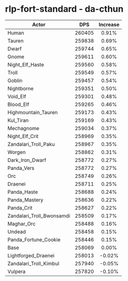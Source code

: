 # rlp-fort-standard - da-cthun
| Actor | DPS | Increase |
|---|:---:|:---:|
|Human|260405|0.91%|
|Tauren|259838|0.69%|
|Dwarf|259744|0.65%|
|Gnome|259611|0.60%|
|Night_Elf_Haste|259560|0.58%|
|Troll|259549|0.57%|
|Goblin|259457|0.54%|
|Nightborne|259351|0.50%|
|Void_Elf|259301|0.48%|
|Blood_Elf|259265|0.46%|
|Highmountain_Tauren|259173|0.43%|
|Kul_Tiran|259169|0.43%|
|Mechagnome|259034|0.37%|
|Night_Elf_Crit|258969|0.35%|
|Zandalari_Troll_Paku|258967|0.35%|
|Worgen|258862|0.31%|
|Dark_Iron_Dwarf|258772|0.27%|
|Panda_Vers|258772|0.27%|
|Orc|258749|0.26%|
|Draenei|258711|0.25%|
|Panda_Haste|258688|0.24%|
|Panda_Mastery|258636|0.22%|
|Panda_Crit|258627|0.22%|
|Zandalari_Troll_Bwonsamdi|258509|0.17%|
|Maghar_Orc|258488|0.16%|
|Undead|258458|0.15%|
|Panda_Fortune_Cookie|258446|0.15%|
|Base|258069|0.00%|
|Lightforged_Draenei|258013|-0.02%|
|Zandalari_Troll_Kimbul|257940|-0.05%|
|Vulpera|257820|-0.10%|
